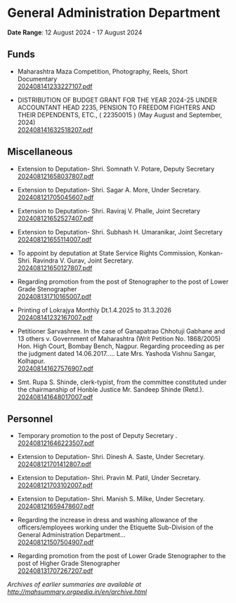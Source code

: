 # General Administration Department

**Date Range**: 12 August 2024 - 17 August 2024


## Funds
- Maharashtra Maza Competition, Photography, Reels, Short Documentary\
  [202408141233227107.pdf](https://gr.maharashtra.gov.in/Site/Upload/Government%20Resolutions/English/202408141233227107.pdf)

- DISTRIBUTION OF BUDGET GRANT FOR THE YEAR 2024-25 UNDER ACCOUNTANT HEAD 2235, PENSION TO FREEDOM FIGHTERS AND THEIR DEPENDENTS, ETC., ( 22350015 ) (May August and September, 2024)\
  [202408141632518207.pdf](https://gr.maharashtra.gov.in/Site/Upload/Government%20Resolutions/English/202408141632518207.pdf)

## Miscellaneous
- Extension to  Deputation- Shri. Somnath V. Potare,  Deputy Secretary\
  [202408121658037807.pdf](https://gr.maharashtra.gov.in/Site/Upload/Government%20Resolutions/English/202408121658037807.pdf)

- Extension to  Deputation- Shri. Sagar A. More, Under Secretary.\
  [202408121705045607.pdf](https://gr.maharashtra.gov.in/Site/Upload/Government%20Resolutions/English/202408121705045607.pdf)

- Extension to  Deputation- Shri. Raviraj V. Phalle, Joint Secretary\
  [202408121652527407.pdf](https://gr.maharashtra.gov.in/Site/Upload/Government%20Resolutions/English/202408121652527407.pdf)

- Extension to  Deputation- Shri. Subhash H. Umaranikar, Joint Secretary\
  [202408121655114007.pdf](https://gr.maharashtra.gov.in/Site/Upload/Government%20Resolutions/English/202408121655114007.pdf)

- To appoint by deputation at  State Service Rights Commission, Konkan- Shri. Ravindra V. Gurav, Joint Secretary.\
  [202408121650127807.pdf](https://gr.maharashtra.gov.in/Site/Upload/Government%20Resolutions/English/202408121650127807.pdf)

- Regarding promotion from the post of Stenographer to the post of Lower Grade Stenographer\
  [202408131710165007.pdf](https://gr.maharashtra.gov.in/Site/Upload/Government%20Resolutions/English/202408131710165007.pdf)

- Printing of Lokrajya Monthly Dt.1.4.2025 to 31.3.2026\
  [202408141232167007.pdf](https://gr.maharashtra.gov.in/Site/Upload/Government%20Resolutions/English/202408141232167007.pdf)

- Petitioner Sarvashree. In the case of Ganapatrao Chhotuji Gabhane and 13 others v. Government of Maharashtra (Writ Petition No. 1868/2005) Hon. High Court, Bombay Bench, Nagpur. Regarding proceeding as per the judgment dated 14.06.2017..... Late Mrs. Yashoda Vishnu Sangar, Kolhapur.\
  [202408141627576907.pdf](https://gr.maharashtra.gov.in/Site/Upload/Government%20Resolutions/English/202408141627576907.pdf)

- Smt. Rupa S. Shinde, clerk-typist, from the committee constituted under the chairmanship of Honble Justice Mr. Sandeep Shinde (Retd.).\
  [202408141648017007.pdf](https://gr.maharashtra.gov.in/Site/Upload/Government%20Resolutions/English/202408141648017007.pdf)

## Personnel
- Temporary promotion to the post of Deputy Secretary .\
  [202408121646223507.pdf](https://gr.maharashtra.gov.in/Site/Upload/Government%20Resolutions/English/202408121646223507.pdf)

- Extension to  Deputation- Shri. Dinesh A. Saste,  Under Secretary.\
  [202408121701412807.pdf](https://gr.maharashtra.gov.in/Site/Upload/Government%20Resolutions/English/202408121701412807.pdf)

- Extension to  Deputation- Shri. Pravin M. Patil, Under Secretary.\
  [202408121703102007.pdf](https://gr.maharashtra.gov.in/Site/Upload/Government%20Resolutions/English/202408121703102007.pdf)

- Extension to  Deputation- Shri. Manish S. Milke, Under Secretary.\
  [202408121659478607.pdf](https://gr.maharashtra.gov.in/Site/Upload/Government%20Resolutions/English/202408121659478607.pdf)

- Regarding the increase in dress and washing allowance of the officers/employees working under the Etiquette Sub-Division of the General Administration Department...\
  [202408121507504907.pdf](https://gr.maharashtra.gov.in/Site/Upload/Government%20Resolutions/English/202408121507504907.pdf)

- Regarding promotion from the post of Lower Grade Stenographer to the post of Higher Grade Stenographer\
  [202408131707267207.pdf](https://gr.maharashtra.gov.in/Site/Upload/Government%20Resolutions/English/202408131707267207.pdf)


*Archives of earlier summaries are available at http://mahsummary.orgpedia.in/en/archive.html*